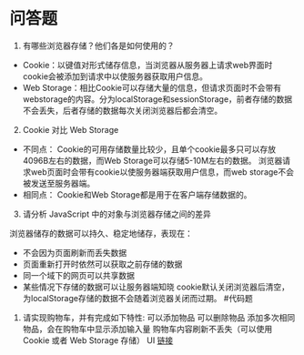 # 问答题

1. 有哪些浏览器存储？他们各是如何使用的？

 * Cookie：以键值对形式储存信息，当浏览器从服务器上请求web界面时cookie会被添加到请求中以使服务器获取用户信息。
 * Web Storage：相比Cookie可以存储大量的信息，但请求页面时不会带有webstorage的内容。分为localStorage和sessionStorage，前者存储的数据不会丢失，后者存储的数据每次关闭浏览器后都会清空。

2. Cookie 对比 Web Storage 

* 不同点：
Cookie的可用存储数量比较少，且单个cookie最多只可以存放4096B左右的数据，而Web Storage可以存储5-10M左右的数据。
浏览器请求web页面时会带有cookie以使服务器端获取用户信息，而web storage不会被发送至服务器端。
* 相同点：
Cookie和Web Storage都是用于在客户端存储数据的。
3. 请分析 JavaScript 中的对象与浏览器存储之间的差异

浏览器储存的数据可以持久、稳定地储存，表现在：
* 不会因为页面刷新而丢失数据
* 页面重新打开时依然可以获取之前存储的数据
* 同一个域下的网页可以共享数据
* 某些情况下存储的数据可以让服务器端知晓
cookie默认关闭浏览器后清空，为localStorage存储的数据不会随着浏览器关闭而过期。
#代码题

1. 请实现购物车，并有完成如下特性:
可以添加物品
可以删除物品
添加多次相同物品，会在购物车中显示添加输入量
购物车内容刷新不丢失（可以使用 Cookie 或者 Web Storage 存储）
UI 
[链接](https://github.com/AimeeYou/mfs-homework/blob/master/40-shopping.html)
